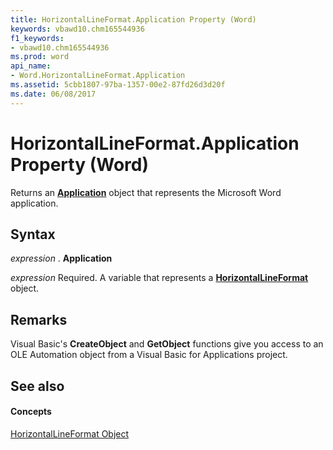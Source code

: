 ```yaml
---
title: HorizontalLineFormat.Application Property (Word)
keywords: vbawd10.chm165544936
f1_keywords:
- vbawd10.chm165544936
ms.prod: word
api_name:
- Word.HorizontalLineFormat.Application
ms.assetid: 5cbb1807-97ba-1357-00e2-87fd26d3d20f
ms.date: 06/08/2017
---
```



# HorizontalLineFormat.Application Property (Word)

Returns an  **[Application](Word.Application.md)** object that represents the Microsoft Word application.


## Syntax

 _expression_ . **Application**

 _expression_ Required. A variable that represents a **[HorizontalLineFormat](Word.HorizontalLineFormat.md)** object.


## Remarks

Visual Basic's  **CreateObject** and **GetObject** functions give you access to an OLE Automation object from a Visual Basic for Applications project.


## See also


#### Concepts


[HorizontalLineFormat Object](Word.HorizontalLineFormat.md)

